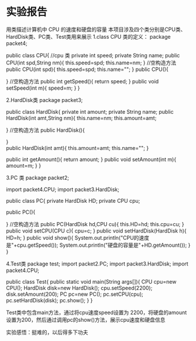 # 实验报告
用类描述计算机中 CPU 的速度和硬盘的容量
本项目涉及四个类分别是CPU类、HardDisk类、PC类、Test类用来展示
1.class CPU
  类的定义：
package packet4;


public class CPU{  //cpu 类
private int speed;
private String name;
public CPU(int spd,String nm){
	this.speed=spd;
	this.name=nm;
}  //空构造方法
public CPU(int spd){
    	this.speed=spd;
    	this.name="";
    }
public CPU(){
	
}  //空构造方法
public int getSpeed(){
return speed;
}
public void setSpeed(int m){
speed=m;
}
}

2.HardDisk类
 package packet3;

public class HardDisk{
	private int amount;
	private String name;
public HardDisk(int amt,String nm){
	this.name=nm;
	this.amount=amt;
	
}  //空构造方法
public HardDisk(){
	
}  
public HardDisk(int amt){
    	this.amount=amt;
    	this.name="";
    }

public int getAmount(){
return amount;
}
public void setAmount(int m){
amount=m;
}
}

3.PC 类
package packet2;

import packet4.CPU;
import packet3.HardDisk;


public class PC{
	private HardDisk HD;
	private CPU cpu;

public PC(){
	
}  //空构造方法
public PC(HardDisk hd,CPU cu){
   	this.HD=hd;
   	this.cpu=cu;
   }
public void setCPU(CPU c){
cpu=c;
}
public void setHardDisk(HardDisk h){
HD=h;
}
public void show(){
System.out.println("CPU的速度是"+cpu.getSpeed());
System.out.println("硬盘的容量是"+HD.getAmount());
}
}

4.Test类
package test;
import packet2.PC;
import packet3.HardDisk;
import packet4.CPU;

 
public class Test{
public static void main(String args[]){
CPU cpu=new CPU();
HardDisk disk=new HardDisk();
cpu.setSpeed(2200);
disk.setAmount(200);
PC pc=new PC();
pc.setCPU(cpu);
pc.setHardDisk(disk);
pc.show();
}
}

Test类中包含main方法，通过将cpu速度speed设置为 2200，将硬盘的amount设置为200，然后通过调用pc的show()方法，展示cpu速度和硬盘信息


实验感悟：挺难的，以后得多下功夫
